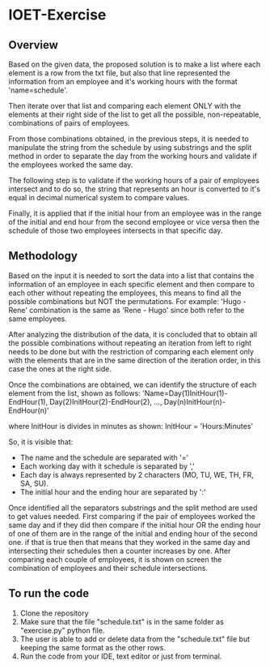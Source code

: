 # IOET-Exercise

## Overview
Based on the given data, the proposed solution is to make a list where each element is a row from the txt file, but also that line represented the information from an employee and it's working hours with the format 'name=schedule'.

Then iterate over that list and comparing each element ONLY with the elements at their right side of the list to get all the possible, non-repeatable, combinations of pairs of employees.

From those combinations obtained, in the previous steps, it is needed to manipulate the string from the schedule by using substrings and the split method in order to separate the day from the working hours and validate if the employees worked the same day.

The following step is to validate if the working hours of a pair of employees intersect and to do so, the string that represents an hour is converted to it's equal in decimal numerical system to compare values.

Finally, it is applied that if the initial hour from an employee was in the range of the initial and end hour from the second employee or vice versa then the schedule of those two employees intersects in that specific day.


## Methodology
Based on the input it is needed to sort the data into a list that contains the information of an employee in each specific element and then compare to each other without repeating the employees, this means to find all the possible combinations but NOT the permutations.
For example: 'Hugo - Rene' combination is the same as 'Rene - Hugo' since both refer to the same employees.

After analyzing the distribution of the data, it is concluded that to obtain all the possible combinations without repeating an iteration from left to right needs to be done but with the restriction of comparing each element only with the elements that are in the same direction of the iteration order, in this case the ones at the right side. 

Once the combinations are obtained, we can identify the structure of each element from the list, shown as follows:
'Name=Day(1)InitHour(1)-EndHour(1), Day(2)InitHour(2)-EndHour(2), ..., Day(n)InitHour(n)-EndHour(n)'

where InitHour is divides in minutes as shown:
InitHour = 'Hours:Minutes'

So, it is visible that: 
- The name and the schedule are separated with '='
- Each working day with it schedule is separated by ','
- Each day is always represented by 2 characters (MO, TU, WE, TH, FR, SA, SU).
- The initial hour and the ending hour are separated by ':'

Once identified all the separators substrings and the split method are used to get values needed. First comparing if the pair of employees worked the same day and if they did then compare if the initial hour OR the ending hour of one of them are in the range of the initial and ending hour of the second one. if that is true then that means that they worked in the same day and intersecting their schedules then a counter increases by one. After comparing each couple of employees, it is shown on screen the combination of employees and their schedule intersections.



## To run the code
1. Clone the repository
2. Make sure that the file "schedule.txt" is in the same folder as "exercise.py" python file.
3. The user is able to add or delete data from the "schedule.txt" file but keeping the same format as the other rows.
3. Run the code from your IDE, text editor or just from terminal.
